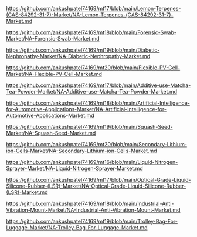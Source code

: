 <p><a href="https://github.com/ankushpatel74169/mt17/blob/main/Lemon-Terpenes-(CAS-84292-31-7)-Market/NA-Lemon-Terpenes-(CAS-84292-31-7)-Market.md">https://github.com/ankushpatel74169/mt17/blob/main/Lemon-Terpenes-(CAS-84292-31-7)-Market/NA-Lemon-Terpenes-(CAS-84292-31-7)-Market.md</a></p><p><a href="https://github.com/ankushpatel74169/mt18/blob/main/Forensic-Swab-Market/NA-Forensic-Swab-Market.md">https://github.com/ankushpatel74169/mt18/blob/main/Forensic-Swab-Market/NA-Forensic-Swab-Market.md</a></p><p><a href="https://github.com/ankushpatel74169/mt19/blob/main/Diabetic-Nephropathy-Market/NA-Diabetic-Nephropathy-Market.md">https://github.com/ankushpatel74169/mt19/blob/main/Diabetic-Nephropathy-Market/NA-Diabetic-Nephropathy-Market.md</a></p><p><a href="https://github.com/ankushpatel74169/mt20/blob/main/Flexible-PV-Cell-Market/NA-Flexible-PV-Cell-Market.md">https://github.com/ankushpatel74169/mt20/blob/main/Flexible-PV-Cell-Market/NA-Flexible-PV-Cell-Market.md</a></p><p><a href="https://github.com/ankushpatel74169/mt17/blob/main/Additive-use-Matcha-Tea-Powder-Market/NA-Additive-use-Matcha-Tea-Powder-Market.md">https://github.com/ankushpatel74169/mt17/blob/main/Additive-use-Matcha-Tea-Powder-Market/NA-Additive-use-Matcha-Tea-Powder-Market.md</a></p><p><a href="https://github.com/ankushpatel74169/mt18/blob/main/Artificial-Intelligence-for-Automotive-Applications-Market/NA-Artificial-Intelligence-for-Automotive-Applications-Market.md">https://github.com/ankushpatel74169/mt18/blob/main/Artificial-Intelligence-for-Automotive-Applications-Market/NA-Artificial-Intelligence-for-Automotive-Applications-Market.md</a></p><p><a href="https://github.com/ankushpatel74169/mt19/blob/main/Squash-Seed-Market/NA-Squash-Seed-Market.md">https://github.com/ankushpatel74169/mt19/blob/main/Squash-Seed-Market/NA-Squash-Seed-Market.md</a></p><p><a href="https://github.com/ankushpatel74169/mt20/blob/main/Secondary-Lithium-ion-Cells-Market/NA-Secondary-Lithium-ion-Cells-Market.md">https://github.com/ankushpatel74169/mt20/blob/main/Secondary-Lithium-ion-Cells-Market/NA-Secondary-Lithium-ion-Cells-Market.md</a></p><p><a href="https://github.com/ankushpatel74169/mt16/blob/main/Liquid-Nitrogen-Sprayer-Market/NA-Liquid-Nitrogen-Sprayer-Market.md">https://github.com/ankushpatel74169/mt16/blob/main/Liquid-Nitrogen-Sprayer-Market/NA-Liquid-Nitrogen-Sprayer-Market.md</a></p><p><a href="https://github.com/ankushpatel74169/mt17/blob/main/Optical-Grade-Liquid-Silicone-Rubber-(LSR)-Market/NA-Optical-Grade-Liquid-Silicone-Rubber-(LSR)-Market.md">https://github.com/ankushpatel74169/mt17/blob/main/Optical-Grade-Liquid-Silicone-Rubber-(LSR)-Market/NA-Optical-Grade-Liquid-Silicone-Rubber-(LSR)-Market.md</a></p><p><a href="https://github.com/ankushpatel74169/mt18/blob/main/Industrial-Anti-Vibration-Mount-Market/NA-Industrial-Anti-Vibration-Mount-Market.md">https://github.com/ankushpatel74169/mt18/blob/main/Industrial-Anti-Vibration-Mount-Market/NA-Industrial-Anti-Vibration-Mount-Market.md</a></p><p><a href="https://github.com/ankushpatel74169/mt19/blob/main/Trolley-Bag-For-Luggage-Market/NA-Trolley-Bag-For-Luggage-Market.md">https://github.com/ankushpatel74169/mt19/blob/main/Trolley-Bag-For-Luggage-Market/NA-Trolley-Bag-For-Luggage-Market.md</a></p>
